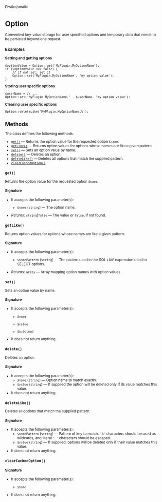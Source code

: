 <small>Piwik\</small>

Option
======

Convenient key-value storage for user specified options and temporary data that needs to be persisted beyond one request.

### Examples

**Setting and getting options**

    $optionValue = Option::get('MyPlugin.MyOptionName');
    if ($optionValue === false) {
        // if not set, set it
        Option::set('MyPlugin.MyOptionName', 'my option value');
    }

**Storing user specific options**

    $userName = // ...
    Option::set('MyPlugin.MyOptionName.' . $userName, 'my option value');

**Clearing user specific options**

    Option::deleteLike('MyPlugin.MyOptionName.%');

Methods
-------

The class defines the following methods:

- [`get()`](#get) &mdash; Returns the option value for the requested option `$name`.
- [`getLike()`](#getlike) &mdash; Returns option values for options whose names are like a given pattern.
- [`set()`](#set) &mdash; Sets an option value by name.
- [`delete()`](#delete) &mdash; Deletes an option.
- [`deleteLike()`](#deletelike) &mdash; Deletes all options that match the supplied pattern.
- [`clearCachedOption()`](#clearcachedoption)

<a name="get" id="get"></a>
<a name="get" id="get"></a>
### `get()`

Returns the option value for the requested option `$name`.

#### Signature

-  It accepts the following parameter(s):
    - `$name` (`string`) &mdash;
       The option name.

- *Returns:*  `string`|`false` &mdash;
    The value or `false`, if not found.

<a name="getlike" id="getlike"></a>
<a name="getLike" id="getLike"></a>
### `getLike()`

Returns option values for options whose names are like a given pattern.

#### Signature

-  It accepts the following parameter(s):
    - `$namePattern` (`string`) &mdash;
       The pattern used in the SQL `LIKE` expression used to SELECT options.

- *Returns:*  `array` &mdash;
    Array mapping option names with option values.

<a name="set" id="set"></a>
<a name="set" id="set"></a>
### `set()`

Sets an option value by name.

#### Signature

-  It accepts the following parameter(s):
    - `$name`
      
    - `$value`
      
    - `$autoload`
      
- It does not return anything.

<a name="delete" id="delete"></a>
<a name="delete" id="delete"></a>
### `delete()`

Deletes an option.

#### Signature

-  It accepts the following parameter(s):
    - `$name` (`string`) &mdash;
       Option name to match exactly.
    - `$value` (`string`) &mdash;
       If supplied the option will be deleted only if its value matches this value.
- It does not return anything.

<a name="deletelike" id="deletelike"></a>
<a name="deleteLike" id="deleteLike"></a>
### `deleteLike()`

Deletes all options that match the supplied pattern.

#### Signature

-  It accepts the following parameter(s):
    - `$namePattern` (`string`) &mdash;
       Pattern of key to match. `'%'` characters should be used as wildcards, and literal `'_'` characters should be escaped.
    - `$value` (`string`) &mdash;
       If supplied, options will be deleted only if their value matches this value.
- It does not return anything.

<a name="clearcachedoption" id="clearcachedoption"></a>
<a name="clearCachedOption" id="clearCachedOption"></a>
### `clearCachedOption()`

#### Signature

-  It accepts the following parameter(s):
    - `$name`
      
- It does not return anything.

